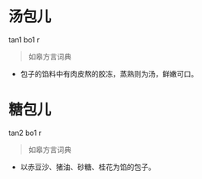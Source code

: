 # 汤包儿
tan1 bo1 r
> 如皋方言词典
- 包子的馅料中有肉皮熬的胶冻，蒸熟则为汤，鲜嫩可口。

# 糖包儿
tan2 bo1 r
> 如皋方言词典
- 以赤豆沙、猪油、砂糖、桂花为馅的包子。
